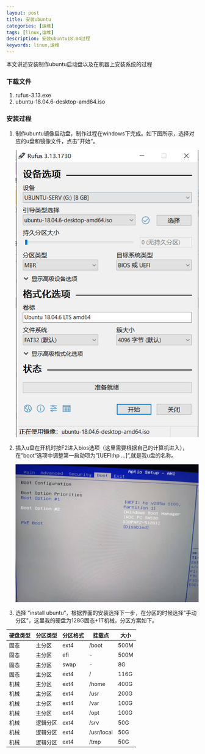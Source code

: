 ```yaml
---
layout: post 
title: 安装ubuntu 
categories: [运维]
tags: [linux,运维]
description: 安装ubuntu18.04过程 
keywords: linux,运维
---
```


本文讲述安装制作ubuntu启动盘以及在机器上安装系统的过程

### 下载文件

1. rufus-3.13.exe
2. ubuntu-18.04.6-desktop-amd64.iso

### 安装过程

1. 制作ubuntu镜像启动盘，制作过程在windows下完成。如下图所示，选择对应的u盘和镜像文件，点击”开始“。

   ![图片1](/images/posts/linux/img_1.png)

2. 插入u盘在开机时按F2进入bios选项（这里需要根据自己的计算机进入），在”boot“选项中调整第一启动项为”[UEFI:hp ...]“,就是我u盘的名称。

   ![图片2](/images/posts/linux/img_2.jpg)

3. 选择 ”install ubuntu“，根据界面的安装选择下一步，在分区的时候选择"手动分区"，这里我的硬盘为128G固态+1T机械，分区方案如下。

|  硬盘类型   | 分区类型  |  分区格式   | 挂载点  | 大小  |
|  ----  | ----  |  ----   | ----  | ----  |
| 固态  | 主分区 |  ext4   | /boot  | 500M  |
| 固态  | 主分区 |  efi   | - | 500M  |
| 固态  | 主分区 |  swap   | -  | 8G  |
| 固态  | 主分区 |  ext4   | /  | 116G  |
| 机械  | 主分区 |  ext4   | /home  | 400G  |
| 机械  | 主分区 |  ext4   | /usr  | 200G  |
| 机械  | 主分区 |  ext4   | /var  | 100G  |
| 机械  | 主分区 |  ext4   | /opt  | 100G  |
| 机械  | 逻辑分区 |  ext4   | /srv  | 50G  |
| 机械  | 逻辑分区 |  ext4   | /usr/local  | 50G  |
| 机械  | 逻辑分区 |  ext4   | /tmp  | 50G  |